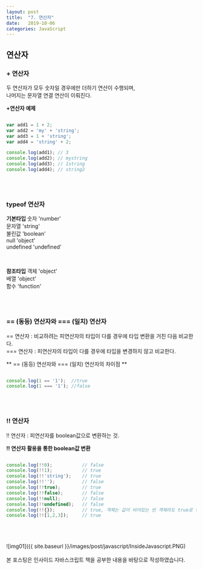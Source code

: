 ```yaml
---
layout: post
title:  "7. 연산자"
date:   2019-10-06
categories: JavaScript
---  
```

  
## 연산자
  
### + 연산자  
두 연산자가 모두 숫자일 경우에만 더하기 연산이 수행되며,  
나머지는 문자열 연결 연산이 이뤄진다.  
  
**+연산자 예제**
```javascript

var add1 = 1 + 2;
var add2 = 'my' + 'string';
var add3 = 1 + 'string';
var add4 = 'string' + 2;

console.log(add1); // 3
console.log(add2); // mystring
console.log(add3); // 1string
console.log(add4); // string2

```
  
<br>
<br>
  
### typeof 연산자
  
**기본타입**
숫자       'number'  
문자열     'string'  
불린값     'boolean'  
null       'object'  
undefined  'undefined'  
  
<br>
  
**참조타입**
객체      'object'  
배열      'object'  
함수      'function'  
  
<br>
<br>
  
### == (동등) 연산자와 === (일치) 연산자
== 연산자 : 비교하려는 피연산자의 타입이 다를 경우에 타입 변환을 거친 다음 비교한다.  
=== 연산자 : 피연산자의 타입이 다를 경우에 타입을 변경하지 않고 비교한다.  
  
** == (동등) 연산자와 === (일치) 연산자의 차이점 **
``` javascript

console.log(1 == '1');	//true
console.log(1 === '1'); //false

```
  
<br>
<br>
  
### !! 연산자  
!! 연산자 : 피연산자를 boolean값으로 변환하는 것.  
  
**!! 연산자 활용을 통한 boolean값 변환**
```javascript

console.log(!!0);			// false
console.log(!!1);			// true
console.log(!!'string'); 	// true
console.log(!!'');			// false
console.log(!!true);		// true
console.log(!!false);		// false
console.log(!!null);		// false
console.log(!!undefined);	// false
console.log(!!{});			// true, 객체는 값이 비어있는 빈 객체라도 true로 변환되는것을 주의해야한다.
console.log(!![1,2,3]);		// true  

```
  
  
<br>
<br>
<br>
![img01]({{ site.baseurl }}/images/post/javascript/InsideJavascript.PNG)<br>
<br>
본 포스팅은 인사이드 자바스크립트 책을 공부한 내용을 바탕으로 작성하였습니다.<br>
<br>
<br>
<br>